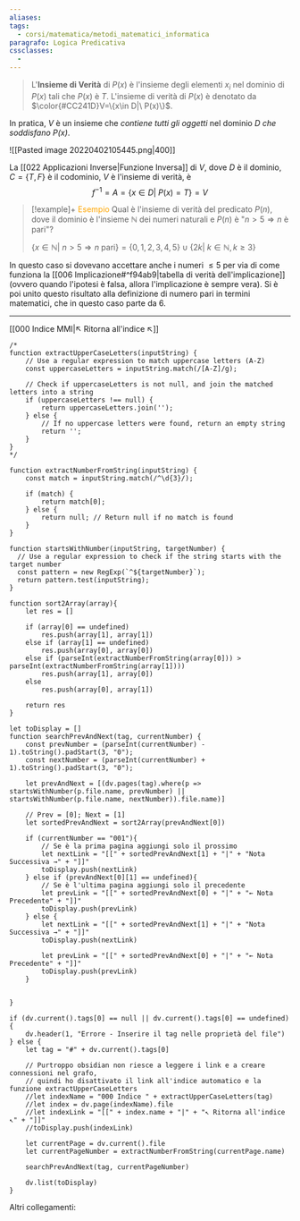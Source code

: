 ```yaml
---
aliases: 
tags:
  - corsi/matematica/metodi_matematici_informatica
paragrafo: Logica Predicativa
cssclasses:
  - 
---
```

>L'**Insieme di Verità** di $P(x)$ è l'insieme degli elementi $x_i$ nel dominio di $P(x)$ tali che $P(x)$ è $T$.
>L'insieme di verità di $P(x)$ è denotato da $\color{#CC241D}V=\{x\in D|\ P(x)\}$.

In pratica, $V$ è un insieme che *contiene tutti gli oggetti* nel dominio $D$ *che soddisfano $P(x)$*.

![[Pasted image 20220402105445.png|400]]

La [[022 Applicazioni Inverse|Funzione Inversa]] di $V$, dove $D$ è il dominio, $C=\{T,F\}$ è il codominio, $V$ è l'insieme di verità, è
$$f^{-1}=A=\{x\in D|\ P(x)=T\}=V$$


> [!example]+ <font color="orange">Esempio</font>
>Qual è l'insieme di verità del predicato $P(n)$, dove il dominio è l'insieme $\mathbb{N}$ dei numeri naturali e $P(n)$ è "$n>5\Rightarrow n$ è pari"?
>
>$\{x\in\mathbb{N}|\ n>5\Rightarrow n$ pari$\}=\{0, 1, 2, 3, 4, 5\}\cup\{2k|\ k\in\mathbb{N},k\geq 3\}$

In questo caso si dovevano accettare anche i numeri $\leq5$ per via di come funziona la [[006 Implicazione#^f94ab9|tabella di verità dell'implicazione]] (ovvero quando l'ipotesi è falsa, allora l'implicazione è sempre vera).
Si è poi unito questo risultato alla definizione di numero pari in termini matematici, che in questo caso parte da $6$.


___
[[000 Indice MMI|↖ Ritorna all'indice ↖]]

```dataviewjs
/*
function extractUpperCaseLetters(inputString) {
	// Use a regular expression to match uppercase letters (A-Z)
	const uppercaseLetters = inputString.match(/[A-Z]/g);
	
	// Check if uppercaseLetters is not null, and join the matched letters into a string
	if (uppercaseLetters !== null) {
		return uppercaseLetters.join('');
	} else {
	    // If no uppercase letters were found, return an empty string
	    return '';
	}
}
*/

function extractNumberFromString(inputString) {
	const match = inputString.match(/^\d{3}/);
	
	if (match) {
		return match[0];
	} else {
		return null; // Return null if no match is found
	}
}

function startsWithNumber(inputString, targetNumber) {
  // Use a regular expression to check if the string starts with the target number
  const pattern = new RegExp(`^${targetNumber}`);
  return pattern.test(inputString);
}

function sort2Array(array){
	let res = []
	
	if (array[0] == undefined)
		res.push(array[1], array[1])
	else if (array[1] == undefined)
		res.push(array[0], array[0])
	else if (parseInt(extractNumberFromString(array[0])) > parseInt(extractNumberFromString(array[1])))
		res.push(array[1], array[0])
	else
		res.push(array[0], array[1])
	
	return res
}

let toDisplay = []
function searchPrevAndNext(tag, currentNumber) {
	const prevNumber = (parseInt(currentNumber) - 1).toString().padStart(3, "0");
	const nextNumber = (parseInt(currentNumber) + 1).toString().padStart(3, "0");
	
	let prevAndNext = [(dv.pages(tag).where(p => startsWithNumber(p.file.name, prevNumber) || startsWithNumber(p.file.name, nextNumber)).file.name)]
	
	// Prev = [0]; Next = [1]
	let sortedPrevAndNext = sort2Array(prevAndNext[0])
	
	if (currentNumber == "001"){ 
		// Se è la prima pagina aggiungi solo il prossimo
		let nextLink = "[[" + sortedPrevAndNext[1] + "|" + "Nota Successiva →" + "]]"
		toDisplay.push(nextLink)
	} else if (prevAndNext[0][1] == undefined){
		// Se è l'ultima pagina aggiungi solo il precedente
		let prevLink = "[[" + sortedPrevAndNext[0] + "|" + "← Nota Precedente" + "]]"
		toDisplay.push(prevLink)
	} else {
		let nextLink = "[[" + sortedPrevAndNext[1] + "|" + "Nota Successiva →" + "]]"
		toDisplay.push(nextLink)
		
		let prevLink = "[[" + sortedPrevAndNext[0] + "|" + "← Nota Precedente" + "]]"
		toDisplay.push(prevLink)
	}
	
	
}

if (dv.current().tags[0] == null || dv.current().tags[0] == undefined){
	dv.header(1, "Errore - Inserire il tag nelle proprietà del file")
} else {
	let tag = "#" + dv.current().tags[0]

	// Purtroppo obsidian non riesce a leggere i link e a creare connessioni nel grafo,
	// quindi ho disattivato il link all'indice automatico e la funzione extractUpperCaseLetters
	//let indexName = "000 Indice " + extractUpperCaseLetters(tag)
	//let index = dv.page(indexName).file
	//let indexLink = "[[" + index.name + "|" + "↖ Ritorna all'indice ↖" + "]]"
	//toDisplay.push(indexLink)
	
	let currentPage = dv.current().file
	let currentPageNumber = extractNumberFromString(currentPage.name)
	
	searchPrevAndNext(tag, currentPageNumber)
	
	dv.list(toDisplay)
}
```

Altri collegamenti: 

